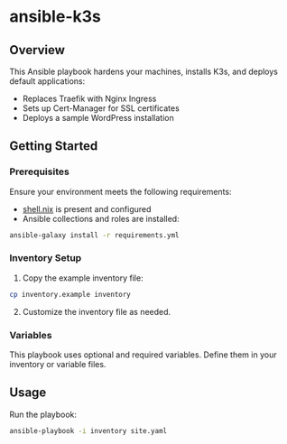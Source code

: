 # ansible-k3s

## Overview
This Ansible playbook hardens your machines, installs K3s, and deploys default applications:
- Replaces Traefik with Nginx Ingress
- Sets up Cert-Manager for SSL certificates
- Deploys a sample WordPress installation

## Getting Started

### Prerequisites
Ensure your environment meets the following requirements:
- [shell.nix](./shell.nix) is present and configured
- Ansible collections and roles are installed:
```bash
ansible-galaxy install -r requirements.yml
```

### Inventory Setup
1. Copy the example inventory file:
```bash
cp inventory.example inventory
```
2. Customize the inventory file as needed.

### Variables
This playbook uses optional and required variables. Define them in your inventory or variable files.

## Usage
Run the playbook:
```bash
ansible-playbook -i inventory site.yaml
```
